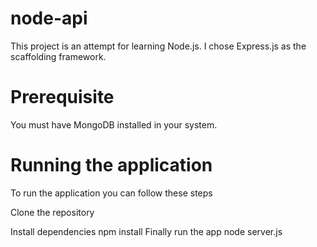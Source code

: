 # node-api

This project is an attempt for learning Node.js. I chose Express.js as the scaffolding framework.

# Prerequisite

You must have MongoDB installed in your system.

# Running the application

To run the application you can follow these steps

Clone the repository

Install dependencies
npm install
Finally run the app
node server.js
